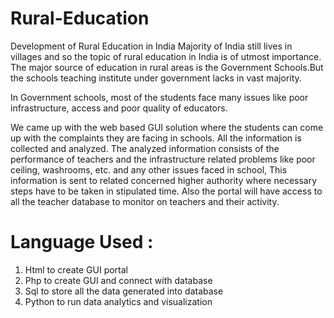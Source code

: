 # Rural-Education

Development of Rural Education in India
Majority of India still lives in villages and so the topic of rural education in India is of utmost importance. The major source of education in rural areas is the Government Schools.But the schools teaching institute under government lacks in vast majority.

In Government schools, most of the students face many issues like poor infrastructure, access and poor quality of educators.

We came up with the web based GUI solution where the students can come up with the complaints they are facing in schools. All the information is collected and analyzed. The analyzed information consists of the performance of teachers and the infrastructure related  problems like poor ceiling, washrooms, etc. and any other issues faced in school, This information is sent to related concerned  higher authority where necessary steps have to be taken in stipulated time. Also the portal will have access to all the teacher database to monitor on teachers and their activity.

# Language Used :
1. Html to create GUI portal
2. Php to create GUI and connect with database
3. Sql to store all the data generated into database
4. Python to run  data analytics and visualization
               
